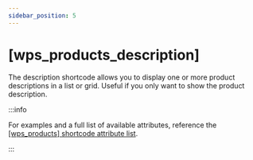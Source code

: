 ```yaml
---
sidebar_position: 5
---
```


# [wps_products_description]

The description shortcode allows you to display one or more product descriptions in a list or grid. Useful if you only want to show the product description.

:::info

For examples and a full list of available attributes, reference the [[wps_products] shortcode attribute list](/shortcodes/wps_products).

:::
